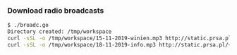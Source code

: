 ### Download radio broadcasts

```sh
$ ./broadc.go
Directory created: /tmp/workspace
curl -sSL -o /tmp/workspace/15-11-2019-winien.mp3 http://static.prsa.pl/<id>.mp3
curl -sSL -o /tmp/workspace/18-11-2019-info.mp3 http://static.prsa.pl/<id>.mp3
```
